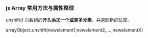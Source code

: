 ### js Array 常用方法与属性整理


unshift() 
向数组的**开头添加一个或更多元素**，并返回新的长度。

arrayObject.unshift(newelement1,newelement2,....,newelementX)


